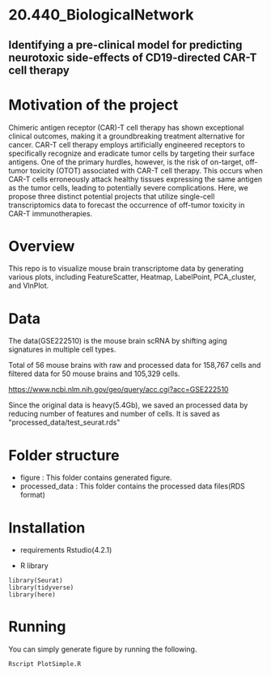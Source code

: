 # 20.440_BiologicalNetwork
## Identifying a pre-clinical model for predicting neurotoxic side-effects of CD19-directed CAR-T cell therapy

# Motivation of the project
Chimeric antigen receptor (CAR)-T cell therapy has shown exceptional clinical outcomes, making it a groundbreaking treatment alternative for cancer. CAR-T cell therapy employs artificially engineered receptors to specifically recognize and eradicate tumor cells by targeting their surface antigens. One of the primary hurdles, however, is the risk of on-target, off-tumor toxicity (OTOT) associated with CAR-T cell therapy. This occurs when CAR-T cells erroneously attack healthy tissues expressing the same antigen as the tumor cells, leading to potentially severe complications. Here, we propose three distinct potential projects that utilize single-cell transcriptomics data to forecast the occurrence of off-tumor toxicity in CAR-T immunotherapies.


# Overview
This repo is to visualize mouse brain transcriptome data by generating various plots, including FeatureScatter, Heatmap, LabelPoint, PCA_cluster, and VlnPlot. 

# Data
The data(GSE222510) is the mouse brain scRNA by shifting aging signatures in multiple cell types. 

Total of 56 mouse brains with raw and processed data for 158,767 cells and filtered data for 50 mouse brains and 105,329 cells.

https://www.ncbi.nlm.nih.gov/geo/query/acc.cgi?acc=GSE222510

Since the original data is heavy(5.4Gb), we saved an processed data by reducing number of features and number of cells. It is saved as "processed_data/test_seurat.rds"

# Folder structure
- figure : This folder contains generated figure. 
- processed_data : This folder contains the processed data files(RDS format)

# Installation
- requirements
Rstudio(4.2.1)

- R library
```
library(Seurat)
library(tidyverse)
library(here)
```

# Running
You can simply generate figure by running the following.

```
Rscript PlotSimple.R 
```



